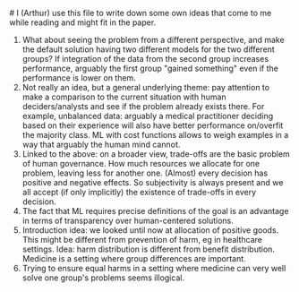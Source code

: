 \# I (Arthur) use this file to write down some own ideas that come to me while reading and might fit in the paper.

1. What about seeing the problem from a different perspective, and make the default solution having two different models for the two different groups? If integration of the data from the second group increases performance, arguably the first group "gained something" even if the performance is lower on them.  
2. Not really an idea, but a general underlying theme: pay attention to make a comparison to the current situation with human deciders/analysts and see if the problem already exists there. For example, unbalanced data: arguably a medical practitioner deciding based on their experience will also have better performance on/overfit the majority class. ML with cost functions allows to weigh examples in a way that arguably the human mind cannot.  
3. Linked to the above: on a broader view, trade-offs are the basic problem of human governance. How much resources we allocate for one problem, leaving less for another one. (Almost) every decision has positive and negative effects. So subjectivity is always present and we all accept (if only implicitly) the existence of trade-offs in every decision.  
4. The fact that ML requires precise definitions of the goal is an advantage in terms of transparency over human-centered solutions.  
5. Introduction idea: we looked until now at allocation of positive goods. This might be different from prevention of harm, eg in healthcare settings. Idea: harm distribution is different from benefit distribution. Medicine is a setting where group differences are important.  
6. Trying to ensure equal harms in a setting where medicine can very well solve one group's problems seems illogical.  
